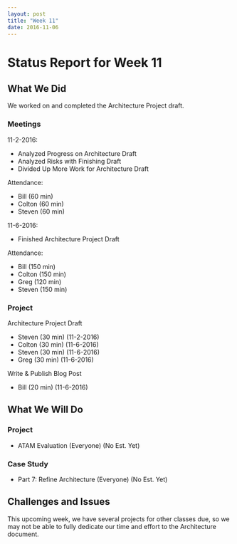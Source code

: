 ```yaml
---
layout: post
title: "Week 11"
date: 2016-11-06
---
```


# Status Report for Week 11

## What We Did

We worked on and completed the Architecture Project draft.

### Meetings

11-2-2016:

- Analyzed Progress on Architecture Draft
- Analyzed Risks with Finishing Draft
- Divided Up More Work for Architecture Draft

Attendance:

- Bill (60 min)
- Colton (60 min)
- Steven (60 min)

11-6-2016:

- Finished Architecture Project Draft

Attendance:

- Bill (150 min)
- Colton (150 min)
- Greg (120 min)
- Steven (150 min)

### Project

Architecture Project Draft

- Steven (30 min) (11-2-2016)
- Colton (30 min) (11-6-2016)
- Steven (30 min) (11-6-2016)
- Greg (30 min) (11-6-2016)

Write & Publish Blog Post

- Bill (20 min) (11-6-2016)

## What We Will Do

### Project

- ATAM Evaluation (Everyone) (No Est. Yet)

### Case Study

- Part 7: Refine Architecture (Everyone) (No Est. Yet)

## Challenges and Issues

This upcoming week, we have several projects for other classes due, so we may not be able to fully dedicate our time and effort to the Architecture document.
